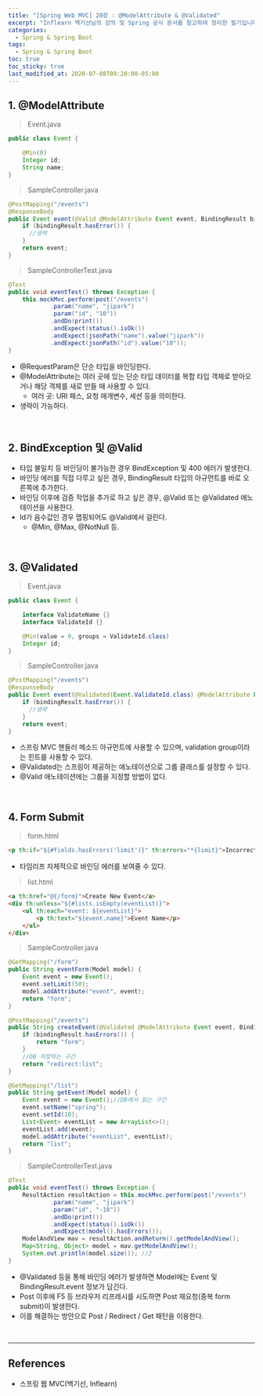 ```yaml
---
title: "[Spring Web MVC] 20장 : @ModelAttribute & @Validated"
excerpt: "Inflearn 백기선님의 강의 및 Spring 공식 문서를 참고하여 정리한 필기입니다."
categories:
  - Spring & Spring Boot
tags:
  - Spring & Spring Boot
toc: true
toc_sticky: true
last_modified_at: 2020-07-08T09:20:00-05:00
---
```


## 1. @ModelAttribute

> Event.java

```java
public class Event {

    @Min(0)
    Integer id;
    String name;
}
```

> SampleController.java

```java
@PostMapping("/events")
@ResponseBody
public Event event(@Valid @ModelAttribute Event event, BindingResult bindingResult) {
    if (bindingResult.hasError()) {
      //생략
    }
    return event;
}
```

> SampleControllerTest.java

```java
@Test
public void eventTest() throws Exception {
    this.mockMvc.perform(post("/events")
            .param("name", "jipark")
            .param("id", "10"))
            .andDo(print())
            .andExpect(status().isOk())
            .andExpect(jsonPath("name").value("jipark"))
            .andExpect(jsonPath("id").value("10"));
}
```

* @RequestParam은 단순 타입을 바인딩한다.
* @ModelAttribute는 여러 곳에 있는 단순 타입 데이터를 복합 타입 객체로 받아오거나 해당 객체를 새로 만들 때 사용할 수 있다.
  * 여러 곳: URI 패스, 요청 매개변수, 세션 등을 의미한다.
* 생략이 가능하다.

<br>

## 2. BindException 및 @Valid

* 타입 불일치 등 바인딩이 불가능한 경우 BindException 및 400 에러가 발생한다.
* 바인딩 에러를 직접 다루고 싶은 경우, BindingResult 타입의 아규먼트를 바로 오른쪽에 추가한다.
* 바인딩 이후에 검증 작업을 추가로 하고 싶은 경우, @Valid 또는 @Validated 애노테이션을 사용한다.
* Id가 음수값인 경우 맵핑되어도 @Valid에서 걸린다.
  * @Min, @Max, @NotNull 등.

<br>

## 3. @Validated

> Event.java

```java
public class Event {

    interface ValidateName {}
    interface ValidateId {}

    @Min(value = 0, groups = ValidateId.class)
    Integer id;
}
```

> SampleController.java

```java
@PostMapping("/events")
@ResponseBody
public Event event(@Validated(Event.ValidateId.class) @ModelAttribute Event event, BindingResult bindingResult) {
    if (bindingResult.hasError()) {
      //생략
    }
    return event;
}
```

* 스프링 MVC 핸들러 메소드 아규먼트에 사용할 수 있으며, validation group이라는 힌트를 사용할 수 있다.
* @Validated는 스프링이 제공하는 애노테이션으로 그룹 클래스를 설정할 수 있다.
* @Valid 애노테이션에는 그룹을 지정할 방법이 없다.

<br>

## 4. Form Submit

> form.html

```html
<p th:if="${#fields.hasErrors('limit')}" th:errors="*{limit}">Incorrect date</p>
```

* 타임리프 자체적으로 바인딩 에러를 보여줄 수 있다.

> list.html

```html
<a th:href="@{/form}">Create New Event</a>
<div th:unless="${#lists.isEmpty(eventList)}">
    <ul th:each="event: ${eventList}">
        <p th:text="${event.name}">Event Name</p>
    </ul>
</div>
```

> SampleController.java

```java
@GetMapping("/form")
public String eventForm(Model model) {
    Event event = new Event();
    event.setLimit(50);
    model.addAttribute("event", event);
    return "form";
}

@PostMapping("/events")
public String createEvent(@Validated @ModelAttribute Event event, BindingResult bindingResult, Model model) {
    if (bindingResult.hasErrors()) {
        return "form";
    }
    //DB 저장하는 구간
    return "redirect:list";
}

@GetMapping("/list")
public String getEvent(Model model) {
    Event event = new Event();//DB에서 읽는 구간
    event.setName("spring");
    event.setId(10);
    List<Event> eventList = new ArrayList<>();
    eventList.add(event);
    model.addAttribute("eventList", eventList);
    return "list";
}
```

> SampleControllerTest.java

```java
@Test
public void eventTest() throws Exception {
    ResultAction resultAction = this.mockMvc.perform(post("/events")
            .param("name", "jipark")
            .param("id", "-10"))
            .andDo(print())
            .andExpect(status().isOk())
            .andExpect(model().hasErrors());
    ModelAndView mav = resultAction.andReturn().getModelAndView();
    Map<String, Object> model = mav.getModelAndView();
    System.out.println(model.size()); //2
}
```

* @Validated 등을 통해 바인딩 에러가 발생하면 Model에는 Event 및 BindingResult.event 정보가 담긴다.
* Post 이후에 F5 등 브라우저 리프레시를 시도하면 Post 재요청(중복 form submit)이 발생한다.
* 이를 해결하는 방안으로 Post / Redirect / Get 패턴을 이용한다.

<br>

---

## References

*	스프링 웹 MVC(백기선, Inflearn)
